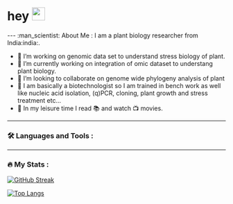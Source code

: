 
<h1>
  hey
  <img src="https://media.giphy.com/media/hvRJCLFzcasrR4ia7z/giphy.gif" width="30px"/>
</h1>
<div align="left">
---
:man_scientist: About Me :
I am a plant biology researcher from India:india:.  

- 🔭 I’m  working on genomic data set to understand stress biology of plant.
- 🌱 I’m currently working on integration of omic dataset to understang plant biology.
- 👯 I’m looking to collaborate on genome wide phylogeny analysis of plant
- :dna: I am basically a biotechnologist so I am trained in bench work as well like nucleic acid isolation, (q)PCR, cloning, plant growth and stress treatment etc...
- :night_with_stars: In my leisure time I read :books: and watch 📺 movies.
---

### :hammer_and_wrench: Languages and Tools :

 </div>

  ---

### :fire: My Stats :
[![GitHub Streak](http://github-readme-streak-stats.herokuapp.com?user=sanjay7sngh&theme=dark&background=000000)](https://git.io/streak-stats)

[![Top Langs](https://github-readme-stats.vercel.app/api/top-langs/?username=your-github-username&layout=compact&theme=vision-friendly-dark)](https://github.com/anuraghazra/github-readme-stats)
